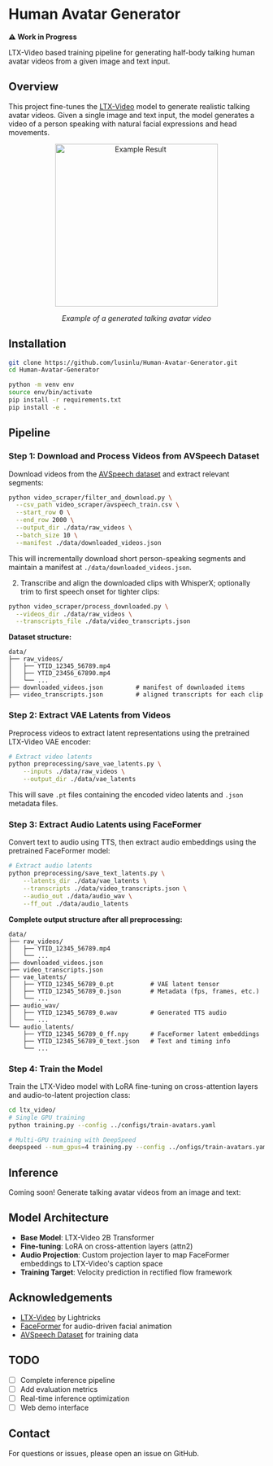 # Human Avatar Generator

**⚠️ Work in Progress**

LTX-Video based training pipeline for generating half-body talking human avatar videos from a given image and text input.

## Overview

This project fine-tunes the [LTX-Video](https://github.com/Lightricks/LTX-Video) model to generate realistic talking avatar videos. Given a single image and text input, the model generates a video of a person speaking with natural facial expressions and head movements.

<div align="center">
  <img src="assets/res_exp_03_64.gif" alt="Example Result" width="320">
  <p><i>Example of a generated talking avatar video</i></p>
</div>

## Installation

```bash
git clone https://github.com/lusinlu/Human-Avatar-Generator.git
cd Human-Avatar-Generator

python -m venv env
source env/bin/activate
pip install -r requirements.txt
pip install -e .
```

## Pipeline

### Step 1: Download and Process Videos from AVSpeech Dataset

Download videos from the [AVSpeech dataset](https://looking-to-listen.github.io/avspeech/download.html) and extract relevant segments:

```bash
python video_scraper/filter_and_download.py \
  --csv_path video_scraper/avspeech_train.csv \
  --start_row 0 \
  --end_row 2000 \
  --output_dir ./data/raw_videos \
  --batch_size 10 \
  --manifest ./data/downloaded_videos.json
```

This will incrementally download short person-speaking segments and maintain a manifest at `./data/downloaded_videos.json`.

2) Transcribe and align the downloaded clips with WhisperX; optionally trim to first speech onset for tighter clips:

```bash
python video_scraper/process_downloaded.py \
  --videos_dir ./data/raw_videos \
  --transcripts_file ./data/video_transcripts.json
```

**Dataset structure:**
```
data/
├── raw_videos/
│   ├── YTID_12345_56789.mp4
│   ├── YTID_23456_67890.mp4
│   └── ...
├── downloaded_videos.json         # manifest of downloaded items
├── video_transcripts.json         # aligned transcripts for each clip
```

### Step 2: Extract VAE Latents from Videos

Preprocess videos to extract latent representations using the pretrained LTX-Video VAE encoder:

```bash
# Extract video latents
python preprocessing/save_vae_latents.py \
    --inputs ./data/raw_videos \
    --output_dir ./data/vae_latents
```

This will save `.pt` files containing the encoded video latents and `.json` metadata files.

### Step 3: Extract Audio Latents using FaceFormer

Convert text to audio using TTS, then extract audio embeddings using the pretrained FaceFormer model:

```bash
# Extract audio latents
python preprocessing/save_text_latents.py \
    --latents_dir ./data/vae_latents \
    --transcripts ./data/video_transcripts.json \
    --audio_out ./data/audio_wav \
    --ff_out ./data/audio_latents
```

**Complete output structure after all preprocessing:**
```
data/
├── raw_videos/
│   ├── YTID_12345_56789.mp4
│   └── ...
├── downloaded_videos.json
├── video_transcripts.json
├── vae_latents/
│   ├── YTID_12345_56789_0.pt          # VAE latent tensor
│   ├── YTID_12345_56789_0.json        # Metadata (fps, frames, etc.)
│   └── ...
├── audio_wav/
│   ├── YTID_12345_56789_0.wav         # Generated TTS audio
│   └── ...
└── audio_latents/
    ├── YTID_12345_56789_0_ff.npy      # FaceFormer latent embeddings
    ├── YTID_12345_56789_0_text.json   # Text and timing info
    └── ...
```

### Step 4: Train the Model

Train the LTX-Video model with LoRA fine-tuning on cross-attention layers and audio-to-latent projection class:

```bash
cd ltx_video/
# Single GPU training
python training.py --config ../configs/train-avatars.yaml

# Multi-GPU training with DeepSpeed
deepspeed --num_gpus=4 training.py --config ../onfigs/train-avatars.yaml
```

## Inference

Coming soon! Generate talking avatar videos from an image and text:


## Model Architecture

- **Base Model**: LTX-Video 2B Transformer
- **Fine-tuning**: LoRA on cross-attention layers (attn2)
- **Audio Projection**: Custom projection layer to map FaceFormer embeddings to LTX-Video's caption space
- **Training Target**: Velocity prediction in rectified flow framework


## Acknowledgements

- [LTX-Video](https://github.com/Lightricks/LTX-Video) by Lightricks
- [FaceFormer](https://github.com/EvelynFan/FaceFormer) for audio-driven facial animation
- [AVSpeech Dataset](https://looking-to-listen.github.io/avspeech/) for training data

## TODO

- [ ] Complete inference pipeline
- [ ] Add evaluation metrics
- [ ] Real-time inference optimization
- [ ] Web demo interface

## Contact

For questions or issues, please open an issue on GitHub.
